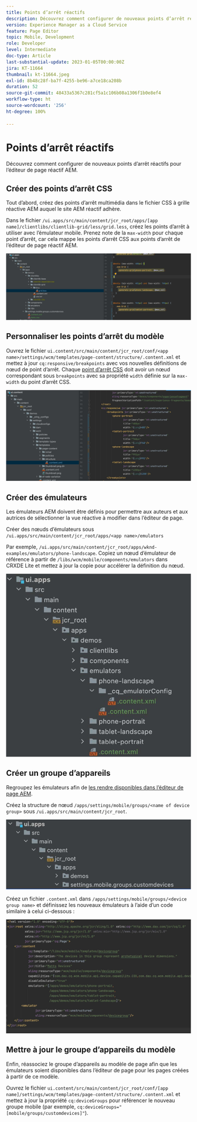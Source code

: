 ```yaml
---
title: Points d’arrêt réactifs
description: Découvrez comment configurer de nouveaux points d’arrêt réactifs pour l’éditeur de page réactif AEM.
version: Experience Manager as a Cloud Service
feature: Page Editor
topic: Mobile, Development
role: Developer
level: Intermediate
doc-type: Article
last-substantial-update: 2023-01-05T00:00:00Z
jira: KT-11664
thumbnail: kt-11664.jpeg
exl-id: 8b48c28f-ba7f-4255-be96-a7ce18ca208b
duration: 52
source-git-commit: 48433a5367c281cf5a1c106b08a1306f1b0e8ef4
workflow-type: ht
source-wordcount: '256'
ht-degree: 100%

---
```


# Points d’arrêt réactifs

Découvrez comment configurer de nouveaux points d’arrêt réactifs pour l’éditeur de page réactif AEM.

## Créer des points d’arrêt CSS

Tout d’abord, créez des points d’arrêt multimédia dans le fichier CSS à grille réactive AEM auquel le site AEM réactif adhère.

Dans le fichier `/ui.apps/src/main/content/jcr_root/apps/[app name]/clientlibs/clientlib-grid/less/grid.less`, créez les points d’arrêt à utiliser avec l’émulateur mobile. Prenez note de la `max-width` pour chaque point d’arrêt, car cela mappe les points d’arrêt CSS aux points d’arrêt de l’éditeur de page réactif AEM.

![Création de points d’arrêt réactifs.](./assets/responsive-breakpoints/create-new-breakpoints.jpg)

## Personnaliser les points d’arrêt du modèle

Ouvrez le fichier `ui.content/src/main/content/jcr_root/conf/<app name>/settings/wcm/templates/page-content/structure/.content.xml` et mettez à jour `cq:responsive/breakpoints` avec vos nouvelles définitions de nœud de point d’arrêt. Chaque [point d’arrêt CSS](#create-new-css-breakpoints) doit avoir un nœud correspondant sous `breakpoints` avec sa propriété `width` définie sur la `max-width` du point d’arrêt CSS.

![Personnalisation des points d’arrêt réactifs du modèle.](./assets/responsive-breakpoints/customize-template-breakpoints.jpg)

## Créer des émulateurs

Les émulateurs AEM doivent être définis pour permettre aux auteurs et aux autrices de sélectionner la vue réactive à modifier dans l’éditeur de page.

Créer des nœuds d’émulateurs sous `/ui.apps/src/main/content/jcr_root/apps/<app name>/emulators`

Par exemple, `/ui.apps/src/main/content/jcr_root/apps/wknd-examples/emulators/phone-landscape`. Copiez un nœud d’émulateur de référence à partir de `/libs/wcm/mobile/components/emulators` dans CRXDE Lite et mettez à jour la copie pour accélérer la définition du nœud.

![Création d’émulateurs.](./assets/responsive-breakpoints/create-new-emulators.jpg)

## Créer un groupe d’appareils

Regroupez les émulateurs afin de [les rendre disponibles dans l’éditeur de page AEM](#update-the-templates-device-group).

Créez la structure de nœud `/apps/settings/mobile/groups/<name of device group>` sous `/ui.apps/src/main/content/jcr_root`.

![Création d’un groupe d’appareils.](./assets/responsive-breakpoints/create-new-device-group.jpg)

Créez un fichier `.content.xml` dans `/apps/settings/mobile/groups/<device group name>` et définissez les nouveaux émulateurs à l’aide d’un code similaire à celui ci-dessous :

![Création d’un appareil.](./assets/responsive-breakpoints/create-new-device.jpg)

## Mettre à jour le groupe d’appareils du modèle

Enfin, réassociez le groupe d’appareils au modèle de page afin que les émulateurs soient disponibles dans l’éditeur de page pour les pages créées à partir de ce modèle.

Ouvrez le fichier `ui.content/src/main/content/jcr_root/conf/[app name]/settings/wcm/templates/page-content/structure/.content.xml` et mettez à jour la propriété `cq:deviceGroups` pour référencer le nouveau groupe mobile (par exemple, `cq:deviceGroups="[mobile/groups/customdevices]"`).
